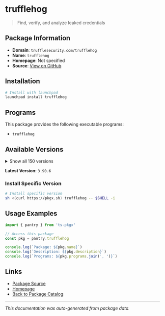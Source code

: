 # trufflehog

> Find, verify, and analyze leaked credentials

## Package Information

- **Domain**: `trufflesecurity.com/trufflehog`
- **Name**: `trufflehog`
- **Homepage**: Not specified
- **Source**: [View on GitHub](https://github.com/pkgxdev/pantry/tree/main/projects/trufflesecurity.com/trufflehog/package.yml)

## Installation

```bash
# Install with launchpad
launchpad install trufflehog
```

## Programs

This package provides the following executable programs:

- `trufflehog`

## Available Versions

<details>
<summary>Show all 150 versions</summary>

- `3.90.6`, `3.90.5`, `3.90.4`, `3.90.3`, `3.90.2`
- `3.90.1`, `3.90.0`, `3.89.2`, `3.89.1`, `3.89.0`
- `3.88.35`, `3.88.34`, `3.88.33`, `3.88.32`, `3.88.31`
- `3.88.30`, `3.88.29`, `3.88.28`, `3.88.27`, `3.88.26`
- `3.88.25`, `3.88.24`, `3.88.23`, `3.88.22`, `3.88.21`
- `3.88.20`, `3.88.19`, `3.88.18`, `3.88.17`, `3.88.16`
- `3.88.15`, `3.88.14`, `3.88.13`, `3.88.12`, `3.88.11`
- `3.88.10`, `3.88.9`, `3.88.8`, `3.88.7`, `3.88.6`
- `3.88.5`, `3.88.4`, `3.88.3`, `3.88.2`, `3.88.1`
- `3.88.0`, `3.87.2`, `3.87.1`, `3.87.0`, `3.86.1`
- `3.86.0`, `3.85.0`, `3.84.2`, `3.84.1`, `3.84.0`
- `3.83.7`, `3.83.6`, `3.83.5`, `3.83.4`, `3.83.3`
- `3.83.2`, `3.83.1`, `3.83.0`, `3.82.13`, `3.82.12`
- `3.82.11`, `3.82.10`, `3.82.9`, `3.82.8`, `3.82.7`
- `3.82.6`, `3.82.5`, `3.82.4`, `3.82.3`, `3.82.2`
- `3.82.1`, `3.82.0`, `3.81.10`, `3.81.9`, `3.81.8`
- `3.81.7`, `3.81.6`, `3.81.5`, `3.81.4`, `3.81.3`
- `3.81.2`, `3.81.1`, `3.81.0`, `3.80.6`, `3.80.5`
- `3.80.4`, `3.80.3`, `3.80.2`, `3.80.1`, `3.80.0`
- `3.79.0`, `3.78.2`, `3.78.1`, `3.78.0`, `3.77.0`
- `3.76.3`, `3.76.2`, `3.76.1`, `3.76.0`, `3.75.1`
- `3.75.0`, `3.74.0`, `3.73.0`, `3.72.0`, `3.71.2`
- `3.71.1`, `3.71.0`, `3.70.3`, `3.70.2`, `3.70.1`
- `3.70.0`, `3.69.0`, `3.68.5`, `3.68.4`, `3.68.3`
- `3.68.2`, `3.68.1`, `3.68.0`, `3.67.7`, `3.67.6`
- `3.67.5`, `3.67.4`, `3.67.3`, `3.67.2`, `3.67.1`
- `3.67.0`, `3.66.3`, `3.66.2`, `3.66.1`, `3.66.0`
- `3.65.0`, `3.64.0`, `3.63.11`, `3.63.10`, `3.63.9`
- `3.63.8`, `3.63.7`, `3.63.6`, `3.63.5`, `3.63.4`
- `3.63.3`, `3.63.2`, `3.63.1`, `3.63.0`, `3.62.1`

</details>

**Latest Version**: `3.90.6`

### Install Specific Version

```bash
# Install specific version
sh <(curl https://pkgx.sh) trufflehog -- $SHELL -i
```

## Usage Examples

```typescript
import { pantry } from 'ts-pkgx'

// Access this package
const pkg = pantry.trufflehog

console.log(`Package: ${pkg.name}`)
console.log(`Description: ${pkg.description}`)
console.log(`Programs: ${pkg.programs.join(', ')}`)
```

## Links

- [Package Source](https://github.com/pkgxdev/pantry/tree/main/projects/trufflesecurity.com/trufflehog/package.yml)
- [Homepage](#)
- [Back to Package Catalog](../../../package-catalog.md)

---

*This documentation was auto-generated from package data.*
